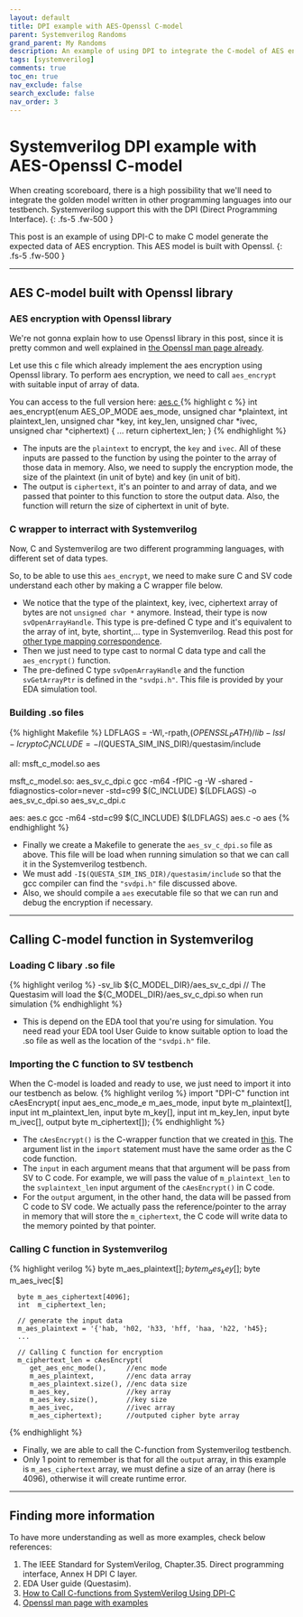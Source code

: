 ```yaml
---
layout: default
title: DPI example with AES-Openssl C-model
parent: Systemverilog Randoms
grand_parent: My Randoms
description: An example of using DPI to integrate the C-model of AES encryption built with Openssl library
tags: [systemverilog]
comments: true
toc_en: true
nav_exclude: false
search_exclude: false
nav_order: 3
---
```


# Systemverilog DPI example with AES-Openssl C-model
When creating scoreboard, there is a high possibility that we'll need to integrate the golden model written in other programming languages into our testbench.
Systemverilog support this with the DPI (Direct Programming Interface).
{: .fs-5 .fw-500 }

This post is an example of using DPI-C to make C model generate the expected data of AES encryption.
This AES model is built with Openssl.
{: .fs-5 .fw-500 }

---
## AES C-model built with Openssl library
### AES encryption with Openssl library
We're not gonna explain how to use Openssl library in this post, since it is pretty common and well explained in [the Openssl man page already](https://www.openssl.org/docs/manmaster/man3/EVP_EncryptInit.html).

Let use this c file which already implement the aes encryption using Openssl library.
To perform aes encryption, we need to call `aes_encrypt` with suitable input of array of data.

You can access to the full version here: [ aes.c ](https://gist.github.com/dvtalk/edca1d9753503cd03f04b495b040f0e3)
{% highlight c %}
   int aes_encrypt(enum AES_OP_MODE aes_mode,
               unsigned char *plaintext,
               int plaintext_len,
               unsigned char *key,
               int key_len,
               unsigned char *ivec,
               unsigned char *ciphertext)
   {
     ...
     return ciphertext_len;
   }
{% endhighlight %}
* The inputs are the `plaintext` to encrypt, the `key` and `ivec`. All of these inputs are passed to the function by using the pointer to the array of those data in memory.
Also, we need to supply the encryption mode, the size of the plaintext (in unit of byte) and key (in unit of bit).
* The output is `ciphertext`, it's an pointer to and array of data, and we passed that pointer to this function to store the output data.
Also, the function will return the size of ciphertext in unit of byte.

### C wrapper to interract with Systemverilog
Now, C and Systemverilog are two different programming languages, with different set of data types.

So, to be able to use this `aes_encrypt`, we need to make sure C and SV code understand each other by making a C wrapper file below.
<script src="https://gist.github.com/dvtalk/50280465f7c0f185fc6bc6001963169b.js"></script>
* We notice that the type of the plaintext, key, ivec, ciphertext array of bytes are not `unsigned char *` anymore.
Instead, their type is now `svOpenArrayHandle`. This type is pre-defined C type and it's equivalent to the array of int, byte, shortint,... type in Systemverilog.
Read this post for [other type mapping correspondence](https://www.amiq.com/consulting/2019/01/30/how-to-call-c-functions-from-systemverilog-using-dpi-c/).
* Then we just need to type cast to normal C data type and call the `aes_encrypt()` function.
* The pre-defined C type `svOpenArrayHandle` and the function `svGetArrayPtr` is defined in the `"svdpi.h"`. This file is provided by your EDA simulation tool.


### Building .so files
{% highlight Makefile %}
LDFLAGS    = -Wl,-rpath,$(OPENSSL_PATH)/lib  -lssl -lcrypto
C_INCLUDE  = -I$(QUESTA_SIM_INS_DIR)/questasim/include

all: msft_c_model.so aes

msft_c_model.so: aes_sv_c_dpi.c
	gcc -m64 -fPIC -g -W -shared -fdiagnostics-color=never -std=c99 $(C_INCLUDE) $(LDFLAGS) -o aes_sv_c_dpi.so aes_sv_c_dpi.c

aes: aes.c
	gcc -m64 -std=c99 $(C_INCLUDE) $(LDFLAGS) aes.c -o aes
{% endhighlight %}
* Finally we create a Makefile to generate the `aes_sv_c_dpi.so` file as above. This file will be load when running simulation so that we can call it in the Systemverilog testbench.
* We must add `-I$(QUESTA_SIM_INS_DIR)/questasim/include` so that the gcc compiler can find the `"svdpi.h"` file discussed above.
* Also, we should compile a `aes` executable file so that we can run and debug the encryption if necessary.

---
## Calling C-model function in Systemverilog
### Loading C libary .so file
{% highlight verilog %}
   -sv_lib ${C_MODEL_DIR}/aes_sv_c_dpi
   // The Questasim will load the ${C_MODEL_DIR}/aes_sv_c_dpi.so when run simulation
{% endhighlight %}
* This is depend on the EDA tool that you're using for simulation.
You need read your EDA tool User Guide to know suitable option to load the .so file as well as the location of the `"svdpi.h"` file.

### Importing the C function to SV testbench
When the C-model is loaded and ready to use, we just need to import it into our testbench as below.
{% highlight verilog %}
   import "DPI-C" function int cAesEncrypt(
      input  aes_enc_mode_e m_aes_mode,
      input  byte m_plaintext[],
      input  int  m_plaintext_len,
      input  byte m_key[],
      input  int  m_key_len,
      input  byte m_ivec[],
      output byte m_ciphertext[]);
{% endhighlight %}
* The `cAesEncrypt()` is the C-wrapper function that we created in [this](#c-wrapper-to-interract-with-systemverilog). The argument list in the `import` statement must have the same order as the C code function.
* The `input` in each argument means that that argument will be pass from SV to C code.
For example, we will pass the value of `m_plaintext_len` to the `svplaintext_len` input argument of the `cAesEncrypt()` in C code.
* For the `output` argument, in the other hand, the data will be passed from C code to SV code.
We actually pass the reference/pointer to the array in memory that will store the `m_ciphertext`, the C code will write data to the memory pointed by that pointer.

### Calling C function in Systemverilog
{% highlight verilog %}
      byte m_aes_plaintext[$];
      byte m_aes_key[$];
      byte m_aes_ivec[$]

      byte m_aes_ciphertext[4096];
      int  m_ciphertext_len;

      // generate the input data
      m_aes_plaintext = '{'hab, 'h02, 'h33, 'hff, 'haa, 'h22, 'h45};
      ...

      // Calling C function for encryption
      m_ciphertext_len = cAesEncrypt(
         get_aes_enc_mode(),     //enc mode
         m_aes_plaintext,        //enc data array
         m_aes_plaintext.size(), //enc data size
         m_aes_key,              //key array
         m_aes_key.size(),       //key size
         m_aes_ivec,             //ivec array
         m_aes_ciphertext);      //outputed cipher byte array
{% endhighlight %}
* Finally, we are able to call the C-function from Systemverilog testbench.
* Only 1 point to remember is that for all the `output` array, in this example is `m_aes_ciphertext` array, we must define a size of an array (here is 4096), otherwise it will create runtime error.

---
## Finding more information
To have more understanding as well as more examples, check below references:
1. The IEEE Standard for SystemVerilog, Chapter.35. Direct programming interface, Annex H DPI C layer.
1. EDA User guide (Questasim).
1. [How to Call C-functions from SystemVerilog Using DPI-C](https://www.amiq.com/consulting/2019/01/30/how-to-call-c-functions-from-systemverilog-using-dpi-c/)
1. [Openssl man page with examples](https://www.openssl.org/docs/manmaster/man3/EVP_EncryptInit.html)


